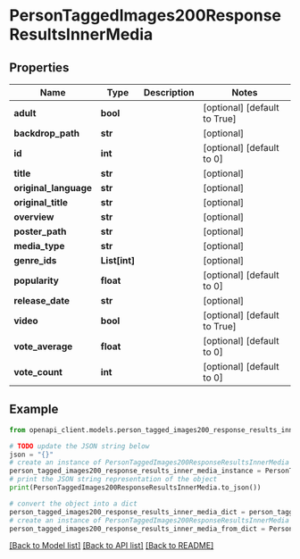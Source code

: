 # PersonTaggedImages200ResponseResultsInnerMedia


## Properties

Name | Type | Description | Notes
------------ | ------------- | ------------- | -------------
**adult** | **bool** |  | [optional] [default to True]
**backdrop_path** | **str** |  | [optional] 
**id** | **int** |  | [optional] [default to 0]
**title** | **str** |  | [optional] 
**original_language** | **str** |  | [optional] 
**original_title** | **str** |  | [optional] 
**overview** | **str** |  | [optional] 
**poster_path** | **str** |  | [optional] 
**media_type** | **str** |  | [optional] 
**genre_ids** | **List[int]** |  | [optional] 
**popularity** | **float** |  | [optional] [default to 0]
**release_date** | **str** |  | [optional] 
**video** | **bool** |  | [optional] [default to True]
**vote_average** | **float** |  | [optional] [default to 0]
**vote_count** | **int** |  | [optional] [default to 0]

## Example

```python
from openapi_client.models.person_tagged_images200_response_results_inner_media import PersonTaggedImages200ResponseResultsInnerMedia

# TODO update the JSON string below
json = "{}"
# create an instance of PersonTaggedImages200ResponseResultsInnerMedia from a JSON string
person_tagged_images200_response_results_inner_media_instance = PersonTaggedImages200ResponseResultsInnerMedia.from_json(json)
# print the JSON string representation of the object
print(PersonTaggedImages200ResponseResultsInnerMedia.to_json())

# convert the object into a dict
person_tagged_images200_response_results_inner_media_dict = person_tagged_images200_response_results_inner_media_instance.to_dict()
# create an instance of PersonTaggedImages200ResponseResultsInnerMedia from a dict
person_tagged_images200_response_results_inner_media_from_dict = PersonTaggedImages200ResponseResultsInnerMedia.from_dict(person_tagged_images200_response_results_inner_media_dict)
```
[[Back to Model list]](../README.md#documentation-for-models) [[Back to API list]](../README.md#documentation-for-api-endpoints) [[Back to README]](../README.md)



